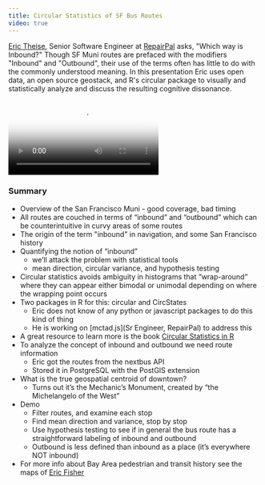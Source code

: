 ```yaml
---
title: Circular Statistics of SF Bus Routes
video: true
---
```


[Eric Theise](http://erictheise.com/), Senior Software Engineer at
[RepairPal](http://repairpal.com/) asks, "Which way is Inbound?"
Though SF Muni routes are prefaced with the modifiers "Inbound" and
"Outbound", their use of the terms often has little to do with the
commonly understood meaning. In this presentation Eric uses open
data, an open source geostack, and R's circular package to visually
and statistically analyze and discuss the resulting cognitive
dissonance.

<video poster="https://i.vimeocdn.com/video/513748329.jpg?mw=700"
       class="video-js vjs-default-skin" controls preload="auto">
  <source src="http://player.vimeo.com/external/124132910.hd.mp4?s=f047700972c48aaaf9c1e0c47a848240" type="video/mp4">
</video>

### Summary

* Overview of the San Francisco Muni - good coverage, bad timing
* All routes are couched in terms of “inbound” and “outbound” which
  can be counterintuitive in curvy areas of some routes
* The origin of the term "inbound" in navigation, and some San
  Francisco history
* Quantifying the notion of “inbound”
    * we’ll attack the problem with statistical tools
    * mean direction, circular variance, and hypothesis testing
* Circular statistics avoids ambiguity in histograms that “wrap-around”
  where they can appear either bimodal or unimodal depending on where
  the wrapping point occurs
* Two packages in R for this: circular and CircStates
    * Eric does not know of any python or javascript packages to do this kind of thing
    * He is working on [mctad.js](Sr Engineer, RepairPal) to address this
* A great resource to learn more is the book [Circular Statistics
  in R](http://circstatinr.st-andrews.ac.uk/)
* To analyze the concept of inbound and outbound we need route information
    * Eric got the routes from the nextbus API
    * Stored it in PostgreSQL with the PostGIS extension
* What is the true geospatial centroid of downtown?
    * Turns out it’s the Mechanic’s Monument, created by “the Michelangelo of the West”
* Demo
    * Filter routes, and examine each stop
    * Find mean direction and variance, stop by stop
    * Use hypothesis testing to see if in general the bus route has
      a straightforward labeling of inbound and outbound
    * Outbound is less defined than inbound as a place (it’s everywhere NOT inbound)
* For more info about Bay Area pedestrian and transit history see
  the maps of [Eric Fisher](https://twitter.com/enf)
